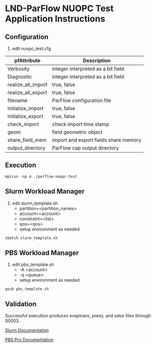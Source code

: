 # LND-ParFlow NUOPC Test Application Instructions

## Configuration
1. edit nuopc_test.cfg

| pfAttribute        | Description                           |
| ------------------ | ------------------------------------- |
| Verbosity          | integer interpreted as a bit field    |
| Diagnostic         | integer interpreted as a bit field    |
| realize_all_import | true, false                           |
| realize_all_export | true, false                           |
| filename           | ParFlow configuration file            |
| initialize_import  | true, false                           |
| initialize_export  | true, false                           |
| check_import       | check import time stamp               |
| geom               | field geometric object                |
| share_field_mem    | import and export fields share memory |
| output_directory   | ParFlow cap output directory          |

## Execution
```
mpirun -np 4 ./parflow-nuopc-test
```

## Slurm Workload Manager
1. edit slurm_template.sh
    - partition=\<partition\_names\>
    - account=\<account\>
    - constraint=\<list\>
    - qos=\<qos\>
    - setup environment as needed
```
sbatch slurm_template.sh
```

## PBS Workload Manager
1. edit pbs_template.sh
    - \-A \<account\>
    - \-q \<queue\>
    - setup environment as needed
```
qsub pbs_template.sh
```

## Validation
Successful execution produces evaptrans, press, and satur files through 00003.

[Slurm Documentation](https://slurm.schedmd.com/documentation.html)

[PBS Pro Documentation](https://www.altair.com/pbs-works-documentation)
